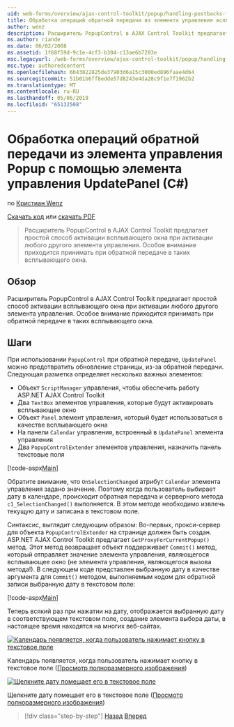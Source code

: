 ```yaml
---
uid: web-forms/overview/ajax-control-toolkit/popup/handling-postbacks-from-a-popup-control-with-an-updatepanel-cs
title: Обработка операций обратной передачи из элемента управления всплывающего окна с помощью UpdatePanel (C#) | Документация Майкрософт
author: wenz
description: Расширитель PopupControl в AJAX Control Toolkit предлагает простой способ активации всплывающего окна при активации любого другого элемента управления. Особое внимание не надо...
ms.author: riande
ms.date: 06/02/2008
ms.assetid: 1f68f59d-9c1e-4cf3-b304-c13ae6b7203e
msc.legacyurl: /web-forms/overview/ajax-control-toolkit/popup/handling-postbacks-from-a-popup-control-with-an-updatepanel-cs
msc.type: authoredcontent
ms.openlocfilehash: 6b43822825de37903d6a15c3000ed896faae4d64
ms.sourcegitcommit: 51b01b6ff8edde57d8243e4da28c9f1e7f1962b2
ms.translationtype: MT
ms.contentlocale: ru-RU
ms.lasthandoff: 05/06/2019
ms.locfileid: "65132508"
---
```

# <a name="handling-postbacks-from-a-popup-control-with-an-updatepanel-c"></a>Обработка операций обратной передачи из элемента управления Popup с помощью элемента управления UpdatePanel (C#)

по [Кристиан Wenz](https://github.com/wenz)

[Скачать код](http://download.microsoft.com/download/9/3/f/93f8daea-bebd-4821-833b-95205389c7d0/PopupControl2.cs.zip) или [скачать PDF](http://download.microsoft.com/download/2/d/c/2dc10e34-6983-41d4-9c08-f78f5387d32b/popupcontrol2CS.pdf)

> Расширитель PopupControl в AJAX Control Toolkit предлагает простой способ активации всплывающего окна при активации любого другого элемента управления. Особое внимание приходится принимать при обратной передаче в таких всплывающего окна.

## <a name="overview"></a>Обзор

Расширитель PopupControl в AJAX Control Toolkit предлагает простой способ активации всплывающего окна при активации любого другого элемента управления. Особое внимание приходится принимать при обратной передаче в таких всплывающего окна.

## <a name="steps"></a>Шаги

При использовании `PopupControl` при обратной передаче, `UpdatePanel` можно предотвратить обновление страницы, из-за обратной передачи. Следующая разметка определяет несколько важных элементов:

- Объект `ScriptManager` управления, чтобы обеспечить работу ASP.NET AJAX Control Toolkit
- Два `TextBox` элементов управления, которые будут активировать всплывающее окно
- Объект `Panel` элемент управления, который будет использоваться в качестве всплывающего окна
- На панели `Calendar` управления, встроенный в `UpdatePanel` элемента управления
- Два `PopupControlExtender` элементов управления, назначить панель текстовые поля

[!code-aspx[Main](handling-postbacks-from-a-popup-control-with-an-updatepanel-cs/samples/sample1.aspx)]

Обратите внимание, что `OnSelectionChanged` атрибут `Calendar` элемента управления задано значение. Поэтому когда пользователь выбирает дату в календаре, происходит обратная передача и серверного метода `c1_SelectionChanged()` выполняется. В этом методе необходимо извлечь текущую дату и записана в текстовом поле.

Синтаксис, выглядит следующим образом: Во-первых, прокси-сервер для объекта `PopupControlExtender` на странице должен быть создан. ASP.NET AJAX Control Toolkit предлагает `GetProxyForCurrentPopup()` метод. Этот метод возвращает объект поддерживает `Commit()` метод, который отправляет значение элемента управления, являющегося всплывающее окно (не элемента управления, являющегося вызова метода!). В следующем коде представлен выбранную дату в качестве аргумента для `Commit()` методом, выполняемым кодом для обратной записи выбранную дату в текстовом поле:

[!code-aspx[Main](handling-postbacks-from-a-popup-control-with-an-updatepanel-cs/samples/sample2.aspx)]

Теперь всякий раз при нажатии на дату, отображается выбранную дату в соответствующем текстовом поле, создание элемента выбора даты, в настоящее время находятся на многих веб-сайтах.

[![Календарь появляется, когда пользователь нажимает кнопку в текстовое поле](handling-postbacks-from-a-popup-control-with-an-updatepanel-cs/_static/image2.png)](handling-postbacks-from-a-popup-control-with-an-updatepanel-cs/_static/image1.png)

Календарь появляется, когда пользователь нажимает кнопку в текстовое поле ([Просмотр полноразмерного изображения](handling-postbacks-from-a-popup-control-with-an-updatepanel-cs/_static/image3.png))

[![Щелкните дату помещает его в текстовое поле](handling-postbacks-from-a-popup-control-with-an-updatepanel-cs/_static/image5.png)](handling-postbacks-from-a-popup-control-with-an-updatepanel-cs/_static/image4.png)

Щелкните дату помещает его в текстовое поле ([Просмотр полноразмерного изображения](handling-postbacks-from-a-popup-control-with-an-updatepanel-cs/_static/image6.png))

> [!div class="step-by-step"]
> [Назад](using-multiple-popup-controls-cs.md)
> [Вперед](handling-postbacks-from-a-popup-control-without-an-updatepanel-cs.md)
